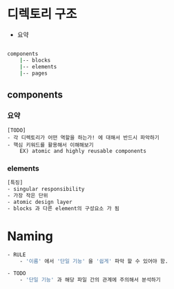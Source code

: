 
# 디렉토리 구조

- 요약 

```bash

components
    |-- blocks 
    |-- elements
    |-- pages

```

## components 

### 요약 
```
[TODO]
- 각 디렉토리가 어떤 역할을 하는가! 에 대해서 반드시 파악하기 
- 핵심 키워드를 활용해서 이해해보기 
    EX) atomic and highly reusable components
```

### elements
```bash
[특징] 
- singular responsibility
- 가장 작은 단위 
- atomic design layer
- blocks 과 다른 element의 구성요소 가 됨 
```



# Naming 

```bash
- RULE 
    - '이름' 에서 '단일 기능' 을 '쉽게' 파악 할 수 있어야 함. 

- TODO
    - '단일 기능' 과 해당 파일 간의 관계에 주의해서 분석하기
```